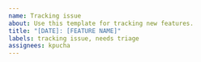 ```yaml
---
name: Tracking issue
about: Use this template for tracking new features.
title: "[DATE]: [FEATURE NAME]"
labels: tracking issue, needs triage
assignees: kpucha
---
```

